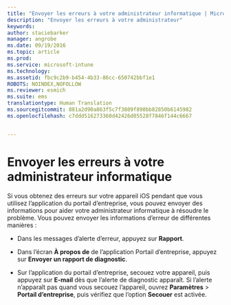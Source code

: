 ```yaml
---
title: "Envoyer les erreurs à votre administrateur informatique | Microsoft Intune"
description: "Envoyer les erreurs à votre administrateur"
keywords: 
author: staciebarker
manager: angrobe
ms.date: 09/19/2016
ms.topic: article
ms.prod: 
ms.service: microsoft-intune
ms.technology: 
ms.assetid: fbc9c2b9-b454-4b33-86cc-650742bbf1e1
ROBOTS: NOINDEX,NOFOLLOW
ms.reviewer: esmich
ms.suite: ems
translationtype: Human Translation
ms.sourcegitcommit: 881a2d90a863f5c7f3809f890bb82850b6145982
ms.openlocfilehash: c7ddd516273360d42426d05528f7846f144c6667


---
```



# Envoyer les erreurs à votre administrateur informatique

Si vous obtenez des erreurs sur votre appareil iOS pendant que vous utilisez l’application du portail d’entreprise, vous pouvez envoyer des informations pour aider votre administrateur informatique à résoudre le problème. Vous pouvez envoyer les informations d’erreur de différentes manières :

-   Dans les messages d’alerte d’erreur, appuyez sur **Rapport**.

-   Dans l’écran **À propos de** de l’application Portail d’entreprise, appuyez sur **Envoyer un rapport de diagnostic**.

-   Sur l’application du portail d’entreprise, secouez votre appareil, puis appuyez sur **E-mail** dès que l’alerte de diagnostic apparaît. Si l’alerte n’apparaît pas quand vous secouez l’appareil, ouvrez **Paramètres** &gt; **Portail d’entreprise**, puis vérifiez que l’option **Secouer** est activée.



<!--HONumber=Oct16_HO2-->


